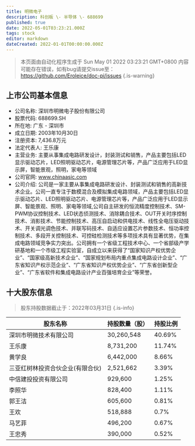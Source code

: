 ```yaml
---
title: 明微电子
description: 科创板 \- 半导体 \- 688699
published: true
date: 2022-05-01T03:23:21.000Z
tags: stock
editor: markdown
dateCreated: 2022-01-01T00:00:00.000Z
---
```


> 本页面由自动化程序生成于 Sun May 01 2022 03:23:21 GMT+0800
> 内容可能存在错误，如有bug请提交issue至：https://github.com/Eroleice/doc-pi/issues
{.is-warning}

## 上市公司基本信息
- 公司名称: 深圳市明微电子股份有限公司
- 股票代码: 688699.SH
- 所在地: 广东 - 深圳市
- 成立日期: 2003年10月30日
- 注册资本: 7,436.8万元
- 法定代表人: 王乐康
- 主营业务: 主要从事集成电路研发设计，封装测试和销售，产品主要包括LED显示驱动芯片，LED照明驱动芯片，电源管理芯片等，产品广泛应用于LED显示屏，智能景观，照明，家电等领域
- 公司官网: www.chinaasic.com
- 公司介绍: 公司是一家主要从事集成电路研发设计、封装测试和销售的高新技术企业。公司一直专注于数模混合及模拟集成电路领域，产品主要包括LED显示驱动芯片、LED照明驱动芯片、电源管理芯片等，产品广泛应用于LED显示屏、智能景观、照明、家电等领域,公司自主研发的恒流精度控制技术、SM-PWM协议控制技术、LED状态侦测技术、消除耦合技术、OUT开关时序控制技术、消影技术、节能控制技术、高压自启动和供电技术、线性全电压驱动技术、开关调光调色技术、并联写码技术、自适应设置芯片参数技术、恒功率控制技术、多段开关控制技术、可控硅检测技术等多项技术具有显著优势，在集成电路领域竞争实力突出。公司拥有一个省级工程技术中心、一个省部级产学研基地和一个市级工程实验室，自成立以来获得了“国家知识产权优势企业”、“国家级高新技术企业”、“国家规划布局内重点集成电路设计企业”、“广东省知识产权示范企业”、“广东省知识产权优势企业”、“广东省创新型企业”、“广东省软件和集成电路设计产业百强培育企业”等荣誉。


## 十大股东信息
> 股东持股数据截止于：2022年03月31日
{.is-info}

| 股东名称 | 持股数量（股） | 持股比例 |
| --- | --- | --- |
| 深圳市明微技术有限公司 | 30,260,548 | 40.69% |
| 王乐康 | 8,731,200 | 11.74% |
| 黄学良 | 6,442,000 | 8.66% |
| 三亚红树林投资合伙企业(有限合伙) | 2,521,662 | 3.39% |
| 中信建投投资有限公司 | 929,600 | 1.25% |
| 李照华 | 828,400 | 1.11% |
| 郭王洁 | 605,600 | 0.81% |
| 王欢 | 518,888 | 0.7% |
| 马艺菲 | 496,200 | 0.67% |
| 王忠秀 | 390,000 | 0.52% |




